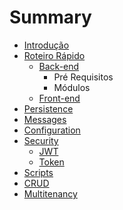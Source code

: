 # Summary

* [Introdução](README.md)
* [Roteiro Rápido](roteiro_rapido.md)
   * [Back-end](back-end.md)
       * Pré Requisitos
       * Módulos
   * [Front-end](front-end.md)
* [Persistence](persistence.md)
* [Messages](messages.md)
* [Configuration](configuration.md)
* [Security](security.md)
   * [JWT](jwt.md)
   * [Token](token.md)
* [Scripts](scripts.md)
* [CRUD](crud.md)
* [Multitenancy](multitenancy.md)

